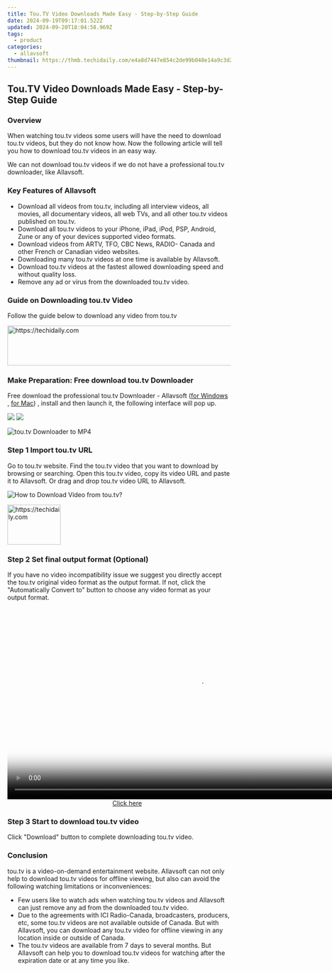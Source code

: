 ```yaml
---
title: Tou.TV Video Downloads Made Easy - Step-by-Step Guide
date: 2024-09-19T09:17:01.522Z
updated: 2024-09-20T18:04:58.969Z
tags:
  - product
categories:
  - allavsoft
thumbnail: https://thmb.techidaily.com/e4a8d7447e854c2de99b048e14a9c3d2b9315b35b4cc07b6ffa3d376da485f27.jpg
---
```


## Tou.TV Video Downloads Made Easy - Step-by-Step Guide

### Overview

When watching tou.tv videos some users will have the need to download tou.tv videos, but they do not know how. Now the following article will tell you how to download tou.tv videos in an easy way.

We can not download tou.tv videos if we do not have a professional tou.tv downloader, like Allavsoft.

### Key Features of Allavsoft

* Download all videos from tou.tv, including all interview videos, all movies, all documentary videos, all web TVs, and all other tou.tv videos published on tou.tv.
* Download all tou.tv videos to your iPhone, iPad, iPod, PSP, Android, Zune or any of your devices supported video formats.
* Download videos from ARTV, TFO, CBC News, RADIO- Canada and other French or Canadian video websites.
* Downloading many tou.tv videos at one time is available by Allavsoft.
* Download tou.tv videos at the fastest allowed downloading speed and without quality loss.
* Remove any ad or virus from the downloaded tou.tv video.

### Guide on Downloading tou.tv Video

Follow the guide below to download any video from tou.tv

<!-- affiliate ads begin -->
<a href="https://aidotcom.pxf.io/c/5597632/2134499/19576" target="_top" id="2134499">
  <img src="//a.impactradius-go.com/display-ad/19576-2134499" border="0" alt="https://techidaily.com" width="600" height="90"/>
</a>
<img height="0" width="0" src="https://aidotcom.pxf.io/i/5597632/2134499/19576" style="position:absolute;visibility:hidden;" border="0" />
<!-- affiliate ads end -->

### Make Preparation: Free download tou.tv Downloader

Free download the professional tou.tv Downloader - Allavsoft ([for Windows](https://tools.techidaily.com/allavsoft/products/) , [for Mac](https://tools.techidaily.com/allavsoft/products/)) , install and then launch it, the following interface will pop up.

[![](https://www.allavsoft.com/how-to/../images/how-to/free-download-win.jpg)](https://tools.techidaily.com/allavsoft/products/) [![](https://www.allavsoft.com/how-to/../images/how-to/free-download-mac.jpg)](https://tools.techidaily.com/allavsoft/products/)

![tou.tv Downloader to MP4](https://www.allavsoft.com/how-to/../images/allavsoft/screen-shot-600.jpg)

### Step 1 Import tou.tv URL

Go to tou.tv website. Find the tou.tv video that you want to download by browsing or searching. Open this tou.tv video, copy its video URL and paste it to Allavsoft. Or drag and drop tou.tv video URL to Allavsoft.

![How to Download Video from tou.tv?](https://www.allavsoft.com/how-to/../images/how-to/download-rtmp-video/download-rtmp-video.jpg)

<!-- affiliate ads begin -->
<a href="https://bluettieu.pxf.io/c/5597632/2141680/17091" target="_top" id="2141680">
  <img src="//a.impactradius-go.com/display-ad/17091-2141680" border="0" alt="https://techidaily.com" width="120" height="90"/>
</a>
<img height="0" width="0" src="https://bluettieu.pxf.io/i/5597632/2141680/17091" style="position:absolute;visibility:hidden;" border="0" />
<!-- affiliate ads end -->

### Step 2 Set final output format (Optional)

If you have no video incompatibility issue we suggest you directly accept the tou.tv original video format as the output format. If not, click the "Automatically Convert to" button to choose any video format as your output format.

<!-- affiliate ads begin -->
<span id="1424531">
					<video width="864" height="NaN" style="cursor:pointer"
           poster="//a.impactradius-go.com/display-clicktoplayimage/1424531.png"
           onclick="if(!this.playClicked){this.play();this.setAttribute('controls',true);this.playClicked=true;}">
	   <source src="//a.impactradius-go.com/display-ad/16446-1424531">
	   <img src="//a.impactradius-go.com/display-clicktoplayimage/1424531.png" style="border: none; height: 100%; width: 100%; object-fit: contain">
	</video>
	<div style="width:540px;text-align:center"><a href="javascript:window.open(decodeURIComponent('https%3A%2F%2Flaganoo.pxf.io%2Fc%2F5597632%2F1424531%2F16446'), '_blank');void(0);">Click here</a></div>
</span>
<img height="0" width="0" src="https://imp.pxf.io/i/5597632/1424531/16446" style="position:absolute;visibility:hidden;" border="0" />
<!-- affiliate ads end -->

### Step 3 Start to download tou.tv video

Click "Download" button to complete downloading tou.tv video.

### Conclusion

tou.tv is a video-on-demand entertainment website. Allavsoft can not only help to download tou.tv videos for offline viewing, but also can avoid the following watching limitations or inconveniences:

* Few users like to watch ads when watching tou.tv videos and Allavsoft can just remove any ad from the downloaded tou.tv video.
* Due to the agreements with ICI Radio-Canada, broadcasters, producers, etc, some tou.tv videos are not available outside of Canada. But with Allavsoft, you can download any tou.tv video for offline viewing in any location inside or outside of Canada.
* The tou.tv videos are available from 7 days to several months. But Allavsoft can help you to download tou.tv videos for watching after the expiration date or at any time you like.

<ins class="adsbygoogle"
     style="display:block"
     data-ad-format="autorelaxed"
     data-ad-client="ca-pub-7571918770474297"
     data-ad-slot="1223367746"></ins>

<ins class="adsbygoogle"
     style="display:block"
     data-ad-client="ca-pub-7571918770474297"
     data-ad-slot="8358498916"
     data-ad-format="auto"
     data-full-width-responsive="true"></ins>



